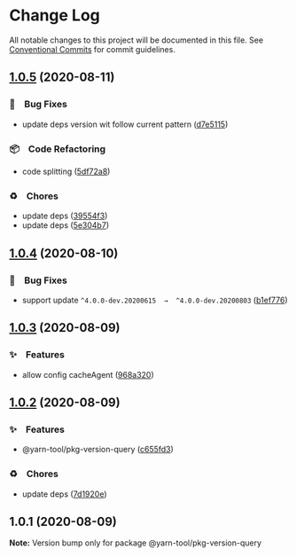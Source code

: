 # Change Log

All notable changes to this project will be documented in this file.
See [Conventional Commits](https://conventionalcommits.org) for commit guidelines.

## [1.0.5](https://github.com/bluelovers/ws-yarn-workspaces/compare/@yarn-tool/pkg-version-query@1.0.4...@yarn-tool/pkg-version-query@1.0.5) (2020-08-11)


### 🐛　Bug Fixes

* update deps version wit follow current pattern ([d7e5115](https://github.com/bluelovers/ws-yarn-workspaces/commit/d7e51157238dd8f9602f8d66529ed9b5dfeb7fab))


### 📦　Code Refactoring

* code splitting ([5df72a8](https://github.com/bluelovers/ws-yarn-workspaces/commit/5df72a85cb849063529ca73aec593bdebe0945e9))


### ♻️　Chores

* update deps ([39554f3](https://github.com/bluelovers/ws-yarn-workspaces/commit/39554f3b7693f4c246ce551b29cd06050db421dd))
* update deps ([5e304b7](https://github.com/bluelovers/ws-yarn-workspaces/commit/5e304b70eeae2cfb011b8b1071854ef978575a61))





## [1.0.4](https://github.com/bluelovers/ws-yarn-workspaces/compare/@yarn-tool/pkg-version-query@1.0.3...@yarn-tool/pkg-version-query@1.0.4) (2020-08-10)


### 🐛　Bug Fixes

* support update `^4.0.0-dev.20200615  →  ^4.0.0-dev.20200803` ([b1ef776](https://github.com/bluelovers/ws-yarn-workspaces/commit/b1ef776aa74476229a8056a4e786eb0c9ce066e5))





## [1.0.3](https://github.com/bluelovers/ws-yarn-workspaces/compare/@yarn-tool/pkg-version-query@1.0.2...@yarn-tool/pkg-version-query@1.0.3) (2020-08-09)


### ✨　Features

* allow config cacheAgent ([968a320](https://github.com/bluelovers/ws-yarn-workspaces/commit/968a3202bb0e231c13f6130ed12f881a744bbda0))





## [1.0.2](https://github.com/bluelovers/ws-yarn-workspaces/compare/@yarn-tool/pkg-version-query@1.0.1...@yarn-tool/pkg-version-query@1.0.2) (2020-08-09)


### ✨　Features

* @yarn-tool/pkg-version-query ([c655fd3](https://github.com/bluelovers/ws-yarn-workspaces/commit/c655fd3babdd4c26722b4ae209070147474bef71))


### ♻️　Chores

* update deps ([7d1920e](https://github.com/bluelovers/ws-yarn-workspaces/commit/7d1920ef3877bb3c8b9073a4e57454ccec3ae8b0))





## 1.0.1 (2020-08-09)

**Note:** Version bump only for package @yarn-tool/pkg-version-query
